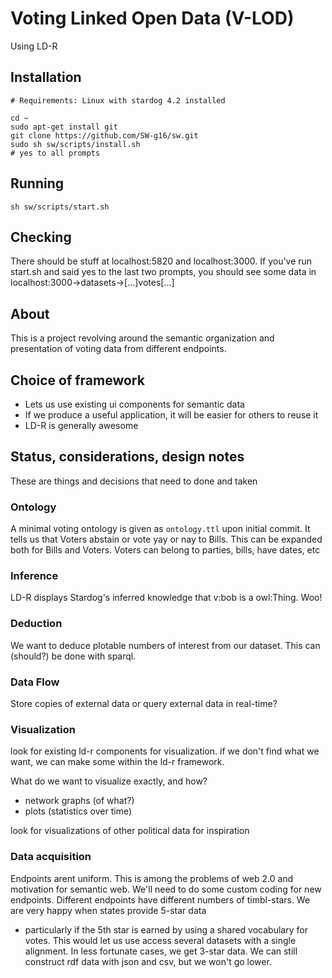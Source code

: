 # Voting Linked Open Data (V-LOD)

Using LD-R

## Installation

    # Requirements: Linux with stardog 4.2 installed
    
    cd ~
    sudo apt-get install git
    git clone https://github.com/SW-g16/sw.git
    sudo sh sw/scripts/install.sh
    # yes to all prompts

## Running

    sh sw/scripts/start.sh

## Checking 

There should be stuff at localhost:5820 and localhost:3000. 
If you've run start.sh and said yes to the last two prompts, 
you should see some data in localhost:3000->datasets->\[...\]votes\[...\]

## About

This is a project revolving around the semantic organization and
presentation of voting data from different endpoints.

## Choice of framework

 - Lets us use existing ui components for semantic data
 - If we produce a useful application, it will be easier for others to reuse it
 - LD-R is generally awesome

## Status, considerations, design notes

These are things and decisions that need to done and taken

### Ontology

A minimal voting ontology is given as `ontology.ttl` upon initial commit.
It tells us that Voters abstain or vote yay or nay to Bills.
This can be expanded both for Bills and Voters.
Voters can belong to parties, bills, have dates, etc

### Inference

LD-R displays Stardog's inferred knowledge that v:bob is a owl:Thing.
Woo!

### Deduction

We want to deduce plotable numbers of interest from our dataset.
This can (should?) be done with sparql.

### Data Flow

Store copies of external data or query external data in real-time?

### Visualization

look for existing ld-r components for visualization.
if we don't find what we want, we can make some
within the ld-r framework.

What do we want to visualize exactly, and how?

 - network graphs (of what?)
 - plots (statistics over time)

look for visualizations of other political data for inspiration

### Data acquisition

Endpoints arent uniform. This is among the problems of web 2.0 and motivation for semantic web.
We'll need to do some custom coding for new endpoints.
Different endpoints have different numbers of timbl-stars.
We are very happy when states provide 5-star data
 - particularly if the 5th star is earned by using a shared vocabulary for votes.
This would let us use access several datasets with a single alignment.
In less fortunate cases, we get 3-star data.
We can still construct rdf data with json and csv, but we won't go lower.
